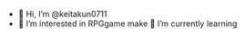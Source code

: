 - 👋 Hi, I’m @keitakun0711
- 👀 I’m interested in RPGgame make 🌱 I’m currently learning
<!---
keitakun0711/keitakun0711 is a ✨ special ✨ repository because its `README.md` (this file) appears on your GitHub profile.
You can click the Preview link to take a look at your changes.
--->
